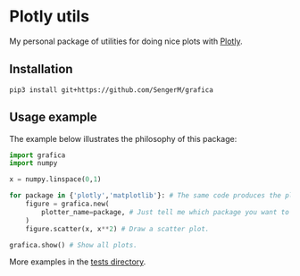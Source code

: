 # Plotly utils

My personal package of utilities for doing nice plots with [Plotly](https://plotly.com/python/).

## Installation

```
pip3 install git+https://github.com/SengerM/grafica
```

## Usage example

The example below illustrates the philosophy of this package:
```Python
import grafica
import numpy

x = numpy.linspace(0,1)

for package in {'plotly','matplotlib'}: # The same code produces the plot with each package.
	figure = grafica.new(
		plotter_name=package, # Just tell me which package you want to use, I'll take care of the rest.
	)
	figure.scatter(x, x**2) # Draw a scatter plot.

grafica.show() # Show all plots.

```
More examples in the [tests directory](tests/plotter_tests).

